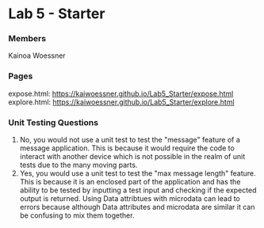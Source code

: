 # Lab 5 - Starter
### Members
Kainoa Woessner

### Pages
expose.html: https://kaiwoessner.github.io/Lab5_Starter/expose.html  
explore.html: https://kaiwoessner.github.io/Lab5_Starter/explore.html

### Unit Testing Questions
1. No, you would not use a unit test to test the "message" feature of a message application. This is because it would require the code to interact with another device which is not possible in the realm of unit tests due to the many moving parts.
2. Yes, you would use a unit test to test the "max message length" feature. This is because it is an enclosed part of the application and has the ability to be tested by inputting a test input and checking if the expected output is returned. Using Data attribtues with microdata can lead to errors because although Data attributes and microdata are similar it can be confusing to mix them together.

